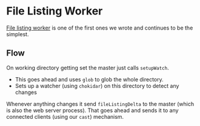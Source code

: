 # File Listing Worker

[File listing worker][fileListingWorker] is one of the first ones we wrote and continues to be the simplest.

## Flow
On working directory getting set the master just calls `setupWatch`.

* This goes ahead and uses `glob` to glob the whole directory.
* Sets up a watcher (using `chokidar`) on this directory to detect any changes

Whenever anything changes it send `fileListingDelta` to the master (which is also the web server process). That goes ahead and sends it to any connected clients (using our `cast`) mechanism.


[fileListingWorker]: https://github.com/johnpaularthur/spork/blob/master/src/server/workers/fileListing/fileListingWorker.ts
